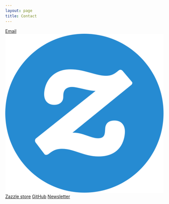 ```yaml
---
layout: page
title: Contact
---
```

<a class="contact-card" href="mailto:{{site.email}}"><i class="fa fa-envelope" aria-hidden="true"></i><span>Email</span></a>
<a class="contact-card" href="{{site.zazzle.store}}"><img src="/public/img/contact-icons/zazzle-logo-circle.svg" alt="Zazzle logo" class="noselect"><span>Zazzle store</span></a>
<a class="contact-card" href="{{site.contact.github}}"><i class="fa fa-github" aria-hidden="true"></i><span>GitHub</span></a>
<a class="contact-card" href="{{site.newsletter}}"><i class="fa fa-newspaper-o" aria-hidden="true"></i><span>Newsletter</span></a>
<!--
Haven't got an account yet, will add in later:
<a class="contact-card" href="{{site.contact.twitter}}"><i class="fa fa-twitter" aria-hidden="true"></i><span>Twitter</span></a>
<a class="contact-card" href="{{site.contact.facebook}}"><i class="fa fa-facebook-square" aria-hidden="true"></i><span>Facebook</span></a>
<a class="contact-card" href="{{site.contact.instagram}}"><i class="fa fa-instagram" aria-hidden="true"></i><span>Instagram</span></a>
<a class="contact-card" href="{{site.contact.youtube}}"><i class="fa fa-youtube" aria-hidden="true"></i><span>YouTube</span></a>
<a class="contact-card" href="{{site.contact.behance}}"><i class="fa fa-behance" aria-hidden="true"></i><span>Behance</span></a>
<a class="contact-card" href="{{site.contact.dribble}}"><i class="fa fa-dribbble" aria-hidden="true"></i><span>Dribbble</span></a>
<a class="contact-card" href="{{site.contact.paypal}}"><i class="fa fa-paypal" aria-hidden="true"></i><span>PayPal</span></a>
-->


[zazzle-logo]: {{site.imgdirectory}}/contact-icons/zazzle-logo-circle.svg
[zazzle-logo-temp]: /public/img/contact-icons/zazzle-logo-circle.svg